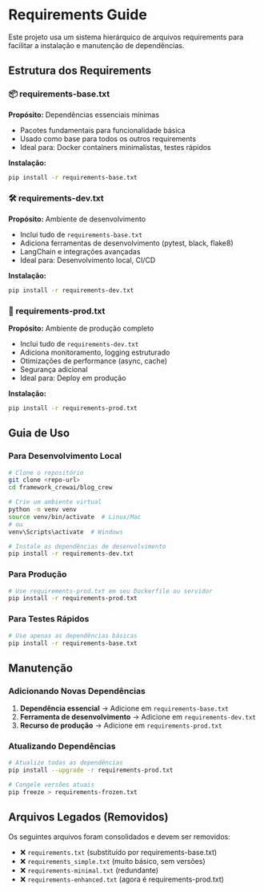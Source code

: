 # Requirements Guide

Este projeto usa um sistema hierárquico de arquivos requirements para facilitar a instalação e manutenção de dependências.

## Estrutura dos Requirements

### 📦 requirements-base.txt
**Propósito:** Dependências essenciais mínimas
- Pacotes fundamentais para funcionalidade básica
- Usado como base para todos os outros requirements
- Ideal para: Docker containers minimalistas, testes rápidos

**Instalação:**
```bash
pip install -r requirements-base.txt
```

### 🛠️ requirements-dev.txt
**Propósito:** Ambiente de desenvolvimento
- Inclui tudo de `requirements-base.txt`
- Adiciona ferramentas de desenvolvimento (pytest, black, flake8)
- LangChain e integrações avançadas
- Ideal para: Desenvolvimento local, CI/CD

**Instalação:**
```bash
pip install -r requirements-dev.txt
```

### 🚀 requirements-prod.txt
**Propósito:** Ambiente de produção completo
- Inclui tudo de `requirements-dev.txt`
- Adiciona monitoramento, logging estruturado
- Otimizações de performance (async, cache)
- Segurança adicional
- Ideal para: Deploy em produção

**Instalação:**
```bash
pip install -r requirements-prod.txt
```

## Guia de Uso

### Para Desenvolvimento Local
```bash
# Clone o repositório
git clone <repo-url>
cd framework_crewai/blog_crew

# Crie um ambiente virtual
python -m venv venv
source venv/bin/activate  # Linux/Mac
# ou
venv\Scripts\activate  # Windows

# Instale as dependências de desenvolvimento
pip install -r requirements-dev.txt
```

### Para Produção
```bash
# Use requirements-prod.txt em seu Dockerfile ou servidor
pip install -r requirements-prod.txt
```

### Para Testes Rápidos
```bash
# Use apenas as dependências básicas
pip install -r requirements-base.txt
```

## Manutenção

### Adicionando Novas Dependências

1. **Dependência essencial** → Adicione em `requirements-base.txt`
2. **Ferramenta de desenvolvimento** → Adicione em `requirements-dev.txt`
3. **Recurso de produção** → Adicione em `requirements-prod.txt`

### Atualizando Dependências
```bash
# Atualize todas as dependências
pip install --upgrade -r requirements-prod.txt

# Congele versões atuais
pip freeze > requirements-frozen.txt
```

## Arquivos Legados (Removidos)

Os seguintes arquivos foram consolidados e devem ser removidos:
- ❌ `requirements.txt` (substituído por requirements-base.txt)
- ❌ `requirements_simple.txt` (muito básico, sem versões)
- ❌ `requirements-minimal.txt` (redundante)
- ❌ `requirements-enhanced.txt` (agora é requirements-prod.txt)